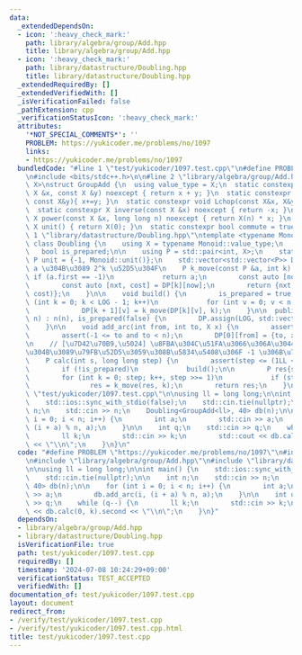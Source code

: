 ```yaml
---
data:
  _extendedDependsOn:
  - icon: ':heavy_check_mark:'
    path: library/algebra/group/Add.hpp
    title: library/algebra/group/Add.hpp
  - icon: ':heavy_check_mark:'
    path: library/datastructure/Doubling.hpp
    title: library/datastructure/Doubling.hpp
  _extendedRequiredBy: []
  _extendedVerifiedWith: []
  _isVerificationFailed: false
  _pathExtension: cpp
  _verificationStatusIcon: ':heavy_check_mark:'
  attributes:
    '*NOT_SPECIAL_COMMENTS*': ''
    PROBLEM: https://yukicoder.me/problems/no/1097
    links:
    - https://yukicoder.me/problems/no/1097
  bundledCode: "#line 1 \"test/yukicoder/1097.test.cpp\"\n#define PROBLEM \"https://yukicoder.me/problems/no/1097\"\
    \n#include <bits/stdc++.h>\n\n#line 2 \"library/algebra/group/Add.hpp\"\ntemplate<typename\
    \ X>\nstruct GroupAdd {\n  using value_type = X;\n  static constexpr X op(const\
    \ X &x, const X &y) noexcept { return x + y; }\n  static constexpr void Rchop(X&x,\
    \ const X&y){ x+=y; }\n  static constexpr void Lchop(const X&x, X&y){ y+=x; }\n\
    \  static constexpr X inverse(const X &x) noexcept { return -x; }\n  static constexpr\
    \ X power(const X &x, long long n) noexcept { return X(n) * x; }\n  static constexpr\
    \ X unit() { return X(0); }\n  static constexpr bool commute = true;\n};\n#line\
    \ 1 \"library/datastructure/Doubling.hpp\"\ntemplate <typename Monoid, int LOG>\
    \ class Doubling {\n    using X = typename Monoid::value_type;\n    int n;\n \
    \   bool is_prepared;\n\n    using P = std::pair<int, X>;\n    static constexpr\
    \ P unit = {-1, Monoid::unit()};\n    std::vector<std::vector<P>> DP;\n\n    //\
    \ a \u304B\u3089 2^k \u52D5\u304F\n    P k_move(const P &a, int k) {\n       \
    \ if (a.first == -1)\n            return a;\n        const auto [now, val] = a;\n\
    \        const auto [nxt, cost] = DP[k][now];\n        return {nxt, Monoid::op(val,\
    \ cost)};\n    }\n\n    void build() {\n        is_prepared = true;\n        for\
    \ (int k = 0; k < LOG - 1; k++)\n            for (int v = 0; v < n; v++)\n   \
    \             DP[k + 1][v] = k_move(DP[k][v], k);\n    }\n\n  public:\n    Doubling(int\
    \ n) : n(n), is_prepared(false) {\n        DP.assign(LOG, std::vector<P>(n, unit));\n\
    \    }\n\n    void add_arc(int from, int to, X x) {\n        assert(!is_prepared);\n\
    \        assert(-1 <= to and to < n);\n        DP[0][from] = {to, x};\n    }\n\
    \n    // [\u7D42\u70B9,\u5024] \u8FBA\u304C\u51FA\u3066\u306A\u3044\u5834\u6240\
    \u304B\u3089\u79FB\u52D5\u3059\u308B\u5834\u5408\u306F -1 \u306B\u7740\u304F\n\
    \    P calc(int s, long long step) {\n        assert(step <= (1LL << LOG));\n\
    \        if (!is_prepared)\n            build();\n\n        P res{s, Monoid::unit()};\n\
    \        for (int k = 0; step; k++, step >>= 1)\n            if (step & 1)\n \
    \               res = k_move(res, k);\n        return res;\n    }\n};\n#line 6\
    \ \"test/yukicoder/1097.test.cpp\"\n\nusing ll = long long;\n\nint main() {\n\
    \    std::ios::sync_with_stdio(false);\n    std::cin.tie(nullptr);\n\n    int\
    \ n;\n    std::cin >> n;\n    Doubling<GroupAdd<ll>, 40> db(n);\n\n    for (int\
    \ i = 0; i < n; i++) {\n        int a;\n        std::cin >> a;\n        db.add_arc(i,\
    \ (i + a) % n, a);\n    }\n\n    int q;\n    std::cin >> q;\n    while (q--) {\n\
    \        ll k;\n        std::cin >> k;\n        std::cout << db.calc(0, k).second\
    \ << \"\\n\";\n    }\n}\n"
  code: "#define PROBLEM \"https://yukicoder.me/problems/no/1097\"\n#include <bits/stdc++.h>\n\
    \n#include \"library/algebra/group/Add.hpp\"\n#include \"library/datastructure/Doubling.hpp\"\
    \n\nusing ll = long long;\n\nint main() {\n    std::ios::sync_with_stdio(false);\n\
    \    std::cin.tie(nullptr);\n\n    int n;\n    std::cin >> n;\n    Doubling<GroupAdd<ll>,\
    \ 40> db(n);\n\n    for (int i = 0; i < n; i++) {\n        int a;\n        std::cin\
    \ >> a;\n        db.add_arc(i, (i + a) % n, a);\n    }\n\n    int q;\n    std::cin\
    \ >> q;\n    while (q--) {\n        ll k;\n        std::cin >> k;\n        std::cout\
    \ << db.calc(0, k).second << \"\\n\";\n    }\n}"
  dependsOn:
  - library/algebra/group/Add.hpp
  - library/datastructure/Doubling.hpp
  isVerificationFile: true
  path: test/yukicoder/1097.test.cpp
  requiredBy: []
  timestamp: '2024-07-08 10:24:29+09:00'
  verificationStatus: TEST_ACCEPTED
  verifiedWith: []
documentation_of: test/yukicoder/1097.test.cpp
layout: document
redirect_from:
- /verify/test/yukicoder/1097.test.cpp
- /verify/test/yukicoder/1097.test.cpp.html
title: test/yukicoder/1097.test.cpp
---
```

